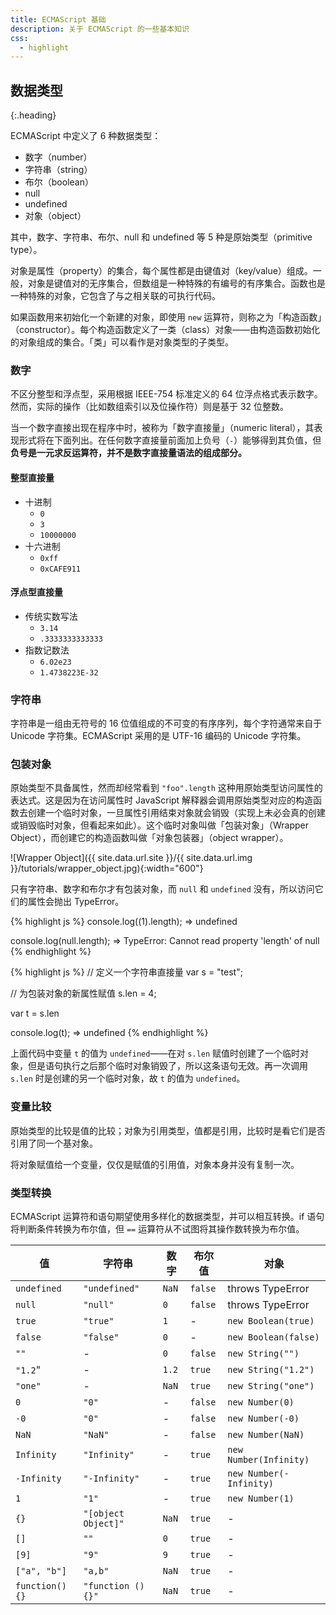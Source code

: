 ```yaml
---
title: ECMAScript 基础
description: 关于 ECMAScript 的一些基本知识
css:
  - highlight
---
```


## 数据类型
{:.heading}

ECMAScript 中定义了 6 种数据类型：

- 数字（number）
- 字符串（string）
- 布尔（boolean）
- null
- undefined
- 对象（object）

其中，数字、字符串、布尔、null 和 undefined 等 5 种是原始类型（primitive type）。

对象是属性（property）的集合，每个属性都是由键值对（key/value）组成。一般，对象是键值对的无序集合，但数组是一种特殊的有编号的有序集合。函数也是一种特殊的对象，它包含了与之相关联的可执行代码。

如果函数用来初始化一个新建的对象，即使用 `new` 运算符，则称之为「构造函数」（constructor）。每个构造函数定义了一类（class）对象——由构造函数初始化的对象组成的集合。「类」可以看作是对象类型的子类型。

### 数字

不区分整型和浮点型，采用根据 IEEE-754 标准定义的 64 位浮点格式表示数字。然而，实际的操作（比如数组索引以及位操作符）则是基于 32 位整数。

当一个数字直接出现在程序中时，被称为「数字直接量」（numeric literal），其表现形式将在下面列出。在任何数字直接量前面加上负号（`-`）能够得到其负值，但**负号是一元求反运算符，并不是数字直接量语法的组成部分。**

#### 整型直接量

- 十进制
  - `0`
  - `3`
  - `10000000`
- 十六进制
  - `0xff`
  - `0xCAFE911`

#### 浮点型直接量

- 传统实数写法
  - `3.14`
  - `.3333333333333`
- 指数记数法
  - `6.02e23`
  - `1.4738223E-32`

### 字符串

字符串是一组由无符号的 16 位值组成的不可变的有序序列，每个字符通常来自于 Unicode 字符集。ECMAScript 采用的是 UTF-16 编码的 Unicode 字符集。

### 包装对象

原始类型不具备属性，然而却经常看到 `"foo".length` 这种用原始类型访问属性的表达式。这是因为在访问属性时 JavaScript 解释器会调用原始类型对应的构造函数去创建一个临时对象，一旦属性引用结束对象就会销毁（实现上未必会真的创建或销毁临时对象，但看起来如此）。这个临时对象叫做「包装对象」（Wrapper Object），而创建它的构造函数叫做「对象包装器」（object wrapper）。

![Wrapper Object]({{ site.data.url.site }}/{{ site.data.url.img }}/tutorials/wrapper_object.jpg){:width="600"}

只有字符串、数字和布尔才有包装对象，而 `null` 和 `undefined` 没有，所以访问它们的属性会抛出 TypeError。

{% highlight js %}
console.log((1).length);
=> undefined

console.log(null.length);
=> TypeError: Cannot read property 'length' of null
{% endhighlight %}

{% highlight js %}
// 定义一个字符串直接量
var s = "test";

// 为包装对象的新属性赋值
s.len = 4;

var t = s.len

console.log(t);
=> undefined
{% endhighlight %}

上面代码中变量 `t` 的值为 `undefined`——在对 `s.len` 赋值时创建了一个临时对象，但是语句执行之后那个临时对象销毁了，所以这条语句无效。再一次调用 `s.len` 时是创建的另一个临时对象，故 `t` 的值为 `undefined`。

### 变量比较

原始类型的比较是值的比较；对象为引用类型，值都是引用，比较时是看它们是否引用了同一个基对象。

将对象赋值给一个变量，仅仅是赋值的引用值，对象本身并没有复制一次。

### 类型转换

ECMAScript 运算符和语句期望使用多样化的数据类型，并可以相互转换。if 语句将判断条件转换为布尔值，但 `==` 运算符从不试图将其操作数转换为布尔值。

值 | 字符串 | 数字 | 布尔值 | 对象
---|--------|------|--------|-----
`undefined` | `"undefined"` | `NaN` | `false` | throws TypeError
`null` | `"null"` | `0` | `false` | throws TypeError
`true` | `"true"` | `1` | - | `new Boolean(true)`
`false` | `"false"` | `0` | - | `new Boolean(false)`
`""` | - | `0` | `false` | `new String("")`
`"1.2`" | - | `1.2` | `true` | `new String("1.2")`
`"one"` | - | `NaN` | `true` | `new String("one")`
`0` | `"0"` | - | `false` | `new Number(0)`
`-0` | `"0"` | - | `false` | `new Number(-0)`
`NaN` | `"NaN"` | - | `false` | `new Number(NaN)`
`Infinity` | `"Infinity"` | - | `true` | `new Number(Infinity)`
`-Infinity` | `"-Infinity"` | - | `true` | `new Number(-Infinity)`
`1` | `"1"` | - | `true` | `new Number(1)`
`{}` | `"[object Object]"` | `NaN` | `true` | -
`[]` | `""` | `0` | `true` | -
`[9]` | `"9"` | `9` | `true` | -
`["a", "b"]` | `"a,b"` | `NaN` | `true` | -
`function() {}` | `"function () {}"` | `NaN` | `true` | -
